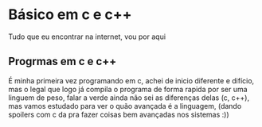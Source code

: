 # Básico em c e c++
 Tudo que eu encontrar na internet, vou por aqui

 ## Progrmas em c e c++
 É minha primeira vez programando em c, achei de inicio diferente e difício, mas o legal
 que logo já compila o programa de forma rapida por ser uma linguem de peso, falar a verde ainda não sei as diferenças delas (c, c++), mas vamos estudado para ver o quão avançada é a linguagem, (dando spoilers com c da pra fazer coisas bem avançadas nos sistemas :)) 

